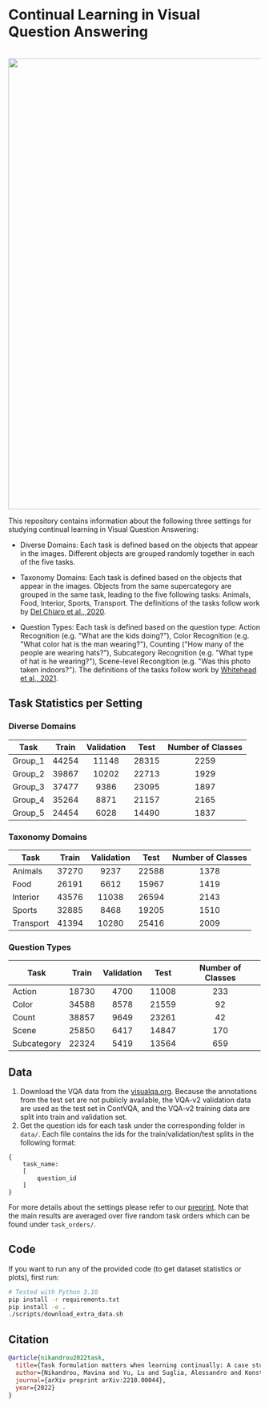 # Continual Learning in Visual Question Answering

<p align="center">
    <br>
    <img src="figure.svg" width="900"/>
    <br>
<p>

This repository contains information about the following three settings for studying continual learning in Visual Question Answering:

- Diverse Domains: Each task is defined based on the objects that appear in the images. Different objects are grouped randomly together in each of the five tasks.

- Taxonomy Domains: Each task is defined based on the objects that appear in the images. Objects from the same supercategory are grouped in the same task, leading to the five following tasks: Animals, Food, Interior, Sports, Transport.
The definitions of the tasks follow work by [Del Chiaro et al., 2020](https://arxiv.org/abs/2007.06271).

- Question Types: Each task is defined based on the question type:
Action Recognition (e.g. "What are the kids doing?"), Color Recognition (e.g. "What color hat is the man wearing?"), Counting ("How many of the people are wearing hats?"), Subcategory Recognition (e.g. "What type of hat is he wearing?"), Scene-level Recongition (e.g. "Was this photo taken indoors?").
The definitions of the tasks follow work by [Whitehead et al., 2021](https://arxiv.org/abs/2107.09106).

## Task Statistics per Setting

### Diverse Domains

| Task   | Train | Validation | Test | Number of Classes |
|--------|:-----:|:----------:|:--------:|:----------:|
| Group_1 | 44254 |   11148    | 28315 |    2259     |
| Group_2 | 39867 |   10202    | 22713 |    1929     |
| Group_3 | 37477 |    9386    | 23095 |    1897     |
| Group_4 | 35264 |    8871    | 21157 |    2165     |
| Group_5 | 24454 |    6028    | 14490 |    1837     |

### Taxonomy Domains

| Task   | Train | Validation | Test | Number of Classes |
|--------|:-----:|:----------:|:--------:|:----------:|
|  Animals  | 37270 |    9237    | 22588 |    1378     |
|   Food    | 26191 |    6612    | 15967 |    1419     |
| Interior  | 43576 |   11038    | 26594 |    2143     |
|  Sports   | 32885 |    8468    | 19205 |    1510     |
| Transport | 41394 |   10280    | 25416 |    2009     |

### Question Types

| Task   | Train | Validation | Test | Number of Classes |
|--------|:-----:|:----------:|:--------:|:----------:|
|   Action    | 18730 |    4700    | 11008 |     233     |
|    Color    | 34588 |    8578    | 21559 |     92      |
|    Count    | 38857 |    9649    | 23261 |     42      |
|    Scene    | 25850 |    6417    | 14847 |     170     |
| Subcategory | 22324 |    5419    | 13564 |     659     |

## Data
1. Download the VQA data from the [visualqa.org](https://visualqa.org/download.html). Because the annotations from the test set are not publicly available, the VQA-v2 validation data are used as the test set in ContVQA, and the VQA-v2 training data are split into train and validation set.
2. Get the question ids for each task under the corresponding folder in `data/`. Each file contains the ids for the train/validation/test splits in the following format:

```
{
    task_name: 
    [
        question_id
    ]
}
```

For more details about the settings please refer to our [preprint](https://arxiv.org/abs/2210.00044). Note that the main results are averaged over five random task orders which can be found under `task_orders/`.


## Code 
If you want to run any of the provided code (to get dataset statistics or plots), first run:

```bash
# Tested with Python 3.10 
pip install -r requirements.txt
pip install -e .
./scripts/download_extra_data.sh
```

## Citation

```bibtex
@article{nikandrou2022task,
  title={Task formulation matters when learning continually: A case study in visual question answering},
  author={Nikandrou, Mavina and Yu, Lu and Suglia, Alessandro and Konstas, Ioannis and Rieser, Verena},
  journal={arXiv preprint arXiv:2210.00044},
  year={2022}
}


